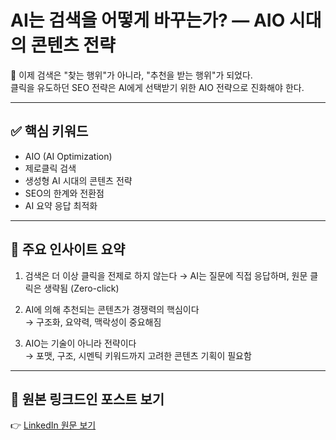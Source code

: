# AI는 검색을 어떻게 바꾸는가? — AIO 시대의 콘텐츠 전략

🧠 이제 검색은 "찾는 행위"가 아니라, "추천을 받는 행위"가 되었다.  
클릭을 유도하던 SEO 전략은 AI에게 선택받기 위한 AIO 전략으로 진화해야 한다.

---

## ✅ 핵심 키워드

- AIO (AI Optimization)
- 제로클릭 검색
- 생성형 AI 시대의 콘텐츠 전략
- SEO의 한계와 전환점
- AI 요약 응답 최적화

---

## 📌 주요 인사이트 요약

1. 검색은 더 이상 클릭을 전제로 하지 않는다
   → AI는 질문에 직접 응답하며, 원문 클릭은 생략됨 (Zero-click)

2. AI에 의해 추천되는 콘텐츠가 경쟁력의 핵심이다  
   → 구조화, 요약력, 맥락성이 중요해짐

3. AIO는 기술이 아니라 전략이다  
   → 포맷, 구조, 시멘틱 키워드까지 고려한 콘텐츠 기획이 필요함

---

## 📎 원본 링크드인 포스트 보기  
👉 [LinkedIn 원문 보기](https://www.linkedin.com/posts/sonseungwan_sxirxgtmmref-aiqrmsnf-seoswkruv-activity-7340513518892236800-Yf-i)

